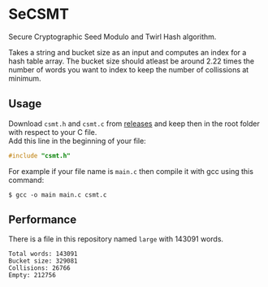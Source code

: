 # SeCSMT
Secure Cryptographic Seed Modulo and Twirl Hash algorithm.

Takes a string and bucket size as an input and computes an index for a hash table array. The bucket size should atleast be around 2.22 times the number of words you want to index to keep the number of collissions at minimum.

## Usage
Download `csmt.h` and `csmt.c` from [releases](https://github.com/AyushShahh/SeCSMT/releases/tag/v1.0) and keep then in the root folder with respect to your C file.<br>Add this line in the beginning of your file:
```c
#include "csmt.h"
```
For example if your file name is `main.c` then compile it with gcc using this command:
```terminal
$ gcc -o main main.c csmt.c
```

## Performance
There is a file in this repository named `large` with 143091 words.
```terminal
Total words: 143091
Bucket size: 329081
Collisions: 26766
Empty: 212756
```
